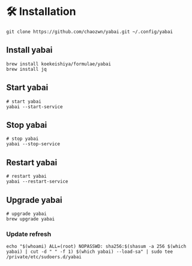# 🛠️ Installation

```shell
git clone https://github.com/chaozwn/yabai.git ~/.config/yabai
```

## Install yabai
```shell
brew install koekeishiya/formulae/yabai
brew install jq
```

## Start yabai
```shell
# start yabai
yabai --start-service
```

## Stop yabai
```shell
# stop yabai
yabai --stop-service
```

## Restart yabai
```shell
# restart yabai
yabai --restart-service
```

## Upgrade yabai
```shell
# upgrade yabai
brew upgrade yabai
```

### Update refresh
```shell
echo "$(whoami) ALL=(root) NOPASSWD: sha256:$(shasum -a 256 $(which yabai) | cut -d " " -f 1) $(which yabai) --load-sa" | sudo tee /private/etc/sudoers.d/yabai
```

